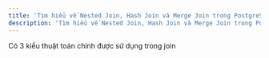 ```yaml
---
title: 'Tìm hiểu về Nested Join, Hash Join và Merge Join trong PostgreSQL'
description: 'Tìm hiểu về Nested Join, Hash Join và Merge Join trong PostgreSQL'
---
```


Có 3 kiểu thuật toán chính được sử dụng trong join 